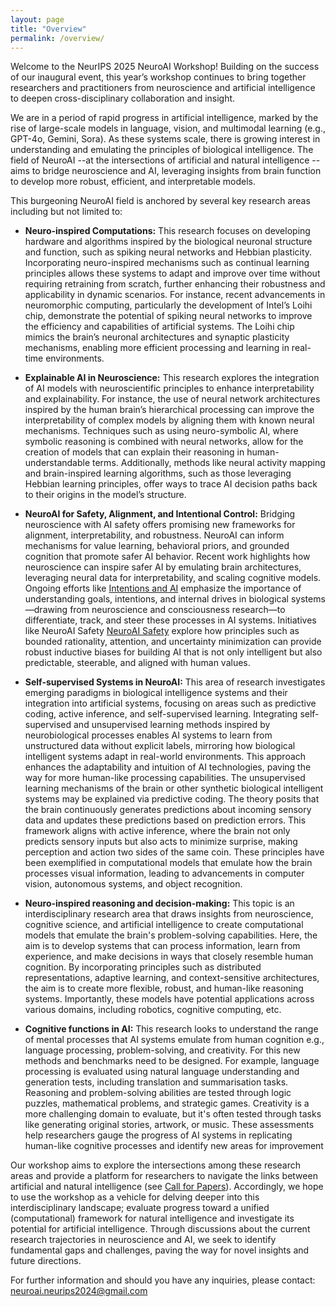 ```yaml
---
layout: page
title: "Overview"
permalink: /overview/
---
```


<!-- # Overview -->

Welcome to the NeurIPS 2025 NeuroAI Workshop! Building on the success of our inaugural event, this year’s workshop continues to bring together researchers and practitioners from neuroscience and artificial intelligence to deepen cross-disciplinary collaboration and insight.

We are in a period of rapid progress in artificial intelligence, marked by the rise of large-scale models in language, vision, and multimodal learning (e.g., GPT-4o, Gemini, Sora). As these systems scale, there is growing interest in understanding and emulating the principles of biological intelligence. The field of NeuroAI --at the intersections of artificial and natural intelligence -- aims to bridge neuroscience and AI, leveraging insights from brain function to develop more robust, efficient, and interpretable models.

This burgeoning NeuroAI field is anchored by several key research areas including but not limited to:


- **Neuro-inspired Computations:** This research focuses on developing hardware and algorithms inspired by the biological neuronal structure and function, such as spiking neural networks and Hebbian plasticity. Incorporating neuro-inspired mechanisms such as continual learning principles allows these systems to adapt and improve over time without requiring retraining from scratch, further enhancing their robustness and applicability in dynamic scenarios. For instance, recent advancements in neuromorphic computing, particularly the development of Intel’s Loihi chip, demonstrate the potential of spiking neural networks to improve the efficiency and capabilities of artificial systems. The Loihi chip mimics the brain’s neuronal architectures and synaptic plasticity mechanisms, enabling more efficient processing and learning in real-time environments.

- **Explainable AI in Neuroscience:** This research explores the integration of AI models with neuroscientific principles to enhance interpretability and explainability. For instance, the use of neural network architectures inspired by the human brain’s hierarchical processing can improve the interpretability of complex models by aligning them with known neural mechanisms. Techniques such as using neuro-symbolic AI, where symbolic reasoning is combined with neural networks, allow for the creation of models that can explain their reasoning in human-understandable terms. Additionally, methods like neural activity mapping and brain-inspired learning algorithms, such as those leveraging Hebbian learning principles, offer ways to trace AI decision paths back to their origins in the model’s structure.

- **NeuroAI for Safety, Alignment, and Intentional Control:** Bridging neuroscience with AI safety offers promising new frameworks for alignment, interpretability, and robustness. NeuroAI can inform mechanisms for value learning, behavioral priors, and grounded cognition that promote safer AI behavior. Recent work highlights how neuroscience can inspire safer AI by emulating brain architectures, leveraging neural data for interpretability, and scaling cognitive models. Ongoing efforts like [Intentions and AI](https://ai-intentions.org/events/june-2025-workshop/) emphasize the importance of understanding goals, intentions, and internal drives in biological systems—drawing from neuroscience and consciousness research—to differentiate, track, and steer these processes in AI systems. Initiatives like NeuroAI Safety [NeuroAI Safety](https://neuroaisafety.com/) explore how principles such as bounded rationality, attention, and uncertainty minimization can provide robust inductive biases for building AI that is not only intelligent but also predictable, steerable, and aligned with human values.

- **Self-supervised Systems in NeuroAI:** This area of research investigates emerging
paradigms in biological intelligence systems and their integration into artificial systems,
focusing on areas such as predictive coding, active inference, and self-supervised learning.
Integrating self-supervised and unsupervised learning methods inspired by neurobiological processes enables AI systems to learn from unstructured data without explicit labels,
mirroring how biological intelligent systems adapt in real-world environments. This approach enhances the adaptability and intuition of AI technologies,
paving the way for more human-like processing capabilities. The unsupervised learning
mechanisms of the brain or other synthetic biological intelligent systems may be explained
via predictive coding. The theory posits that the brain continuously generates predictions
about incoming sensory data and updates these predictions based on prediction errors.
This framework aligns with active inference, where the brain not only predicts sensory inputs but also acts to minimize surprise, making perception and action two sides of the same
coin. These principles have been exemplified in computational models that emulate
how the brain processes visual information, leading to advancements in computer vision,
autonomous systems, and object recognition.

- **Neuro-inspired reasoning and decision-making:** This topic is an interdisciplinary research area that draws insights from neuroscience, cognitive science, and artificial intelligence to create computational models that emulate the brain's problem-solving capabilities. Here, the aim is to develop systems that can process information, learn from experience, and make decisions in ways that closely resemble human cognition. By incorporating principles such as distributed representations, adaptive learning, and context-sensitive architectures, the aim is to create more flexible, robust, and human-like reasoning systems. Importantly, these models have potential applications across various domains, including robotics, cognitive computing, etc.

- **Cognitive functions in AI:** This research looks to understand the range of mental processes that AI systems emulate from human cognition e.g., language processing, problem-solving, and creativity. For this new methods and benchmarks need to be designed. For example, language processing is evaluated using natural language understanding and generation tests, including translation and summarisation tasks. Reasoning and problem-solving abilities are tested through logic puzzles, mathematical problems, and strategic games. Creativity is a more challenging domain to evaluate, but it's often tested through tasks like generating original stories, artwork, or music. These assessments help researchers gauge the progress of AI systems in replicating human-like cognitive processes and identify new areas for improvement

    

Our workshop aims to explore the intersections among these research areas and provide a platform for researchers to navigate the links between artificial and natural intelligence (see [Call for Papers](https://neuroai-workshop.github.io/call-for-papers/)). Accordingly, we hope to use the workshop as a vehicle for delving deeper into this interdisciplinary landscape; evaluate progress toward a unified (computational) framework for natural intelligence and investigate its potential for artificial intelligence. Through discussions about the current research trajectories in neuroscience and AI, we seek to identify fundamental gaps and challenges, paving the way for novel insights and future directions.


For further information and should you have any inquiries, please contact: [neuroai.neurips2024@gmail.com](mailto:neuroai.neurips2024@gmail.com)



